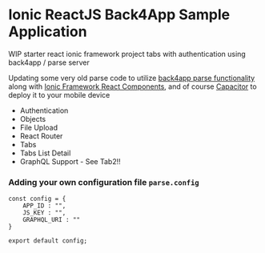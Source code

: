 # Ionic ReactJS Back4App Sample Application
WIP starter react ionic framework project tabs with authentication using back4app / parse server

Updating some very old parse code to utilize [back4app parse functionality](https://www.back4app.com/) along with [Ionic Framework React Components](https://ionicframework.com/docs/react/overview), and of course [Capacitor](https://capacitor.ionicframework.com/docs/) to deploy it to your mobile device

- Authentication
- Objects
- File Upload
- React Router
- Tabs
- Tabs List Detail
- GraphQL Support - See Tab2!!

### Adding your own configuration file `parse.config`

```
const config = {
    APP_ID : "",
    JS_KEY : "",
    GRAPHQL_URI : ""
}

export default config;
```
